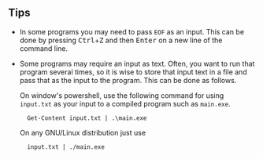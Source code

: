 ## Tips

- In some programs you may need to pass `EOF` as an input. This can be done by pressing <kbd>Ctrl</kbd>+<kbd>Z</kbd> and then <kbd>Enter</kbd> on a new line of the command line.

- Some programs may require an input as text. Often, you want to run that program several times, so it is wise to store that input text in a file and pass that as the input to the program. This can be done as follows.

    On window's powershell, use the following command for using `input.txt` as your input to a compiled program such as `main.exe`.
    
        Get-Content input.txt | .\main.exe
            
    On any GNU/Linux distribution just use

        input.txt | ./main.exe